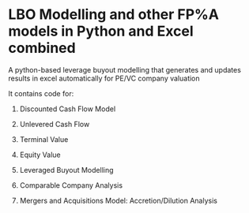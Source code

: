 # LBO Modelling and other FP%A models in Python and Excel combined

A python-based leverage buyout modelling that generates and updates results in excel automatically for PE/VC company valuation

It contains code for: 

1. Discounted Cash Flow Model 

2. Unlevered Cash Flow 

3. Terminal Value

4. Equity Value 

5. Leveraged Buyout Modelling 

6. Comparable Company Analysis 

7. Mergers and Acquisitions Model: Accretion/Dilution Analysis 
